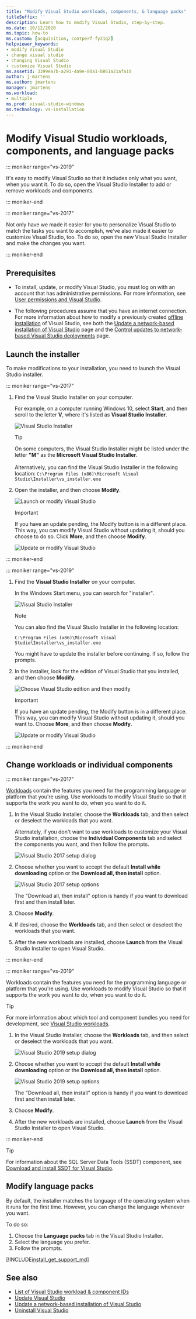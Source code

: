 ```yaml
---
title: "Modify Visual Studio workloads, components, & language packs"
titleSuffix: ''
description: Learn how to modify Visual Studio, step-by-step.
ms.date: 10/12/2020
ms.topic: how-to
ms.custom: [acquisition, contperf-fy21q2]
helpviewer_keywords:
- modify Visual Studio
- change visual studio
- changing Visual Studio
- customize Visual Studio
ms.assetid: 3399ea7b-a291-4a9e-80a1-b861a21afa1d
author: j-martens
ms.author: jmartens
manager: jmartens
ms.workload:
- multiple
ms.prod: visual-studio-windows
ms.technology: vs-installation
---
```

# Modify Visual Studio workloads, components, and language packs

::: moniker range="vs-2019"

It's easy to modify Visual Studio so that it includes only what you want, when you want it. To do so, open the Visual Studio Installer to add or remove workloads and components.

::: moniker-end

::: moniker range="vs-2017"

Not only have we made it easier for you to personalize Visual Studio to match the tasks you want to accomplish, we've also made it easier to customize Visual Studio, too. To do so, open the new Visual Studio Installer and make the changes you want.

::: moniker-end

## Prerequisites

+ To install, update, or modify Visual Studio, you must log on with an account that has administrative permissions. For more information, see [User permissions and Visual Studio](../ide/user-permissions-and-visual-studio.md).

+ The following procedures assume that you have an internet connection. For more information about how to modify a previously created [offline installation](create-an-offline-installation-of-visual-studio.md) of Visual Studio, see both the [Update a network-based installation of Visual Studio](update-a-network-installation-of-visual-studio.md) page and the [Control updates to network-based Visual Studio deployments](controlling-updates-to-visual-studio-deployments.md) page.

## Launch the installer

To make modifications to your installation, you need to launch the Visual Studio installer.

::: moniker range="vs-2017"

1. Find the Visual Studio Installer on your computer.

     For example, on a computer running Windows 10, select **Start**, and then scroll to the letter **V**, where it's listed as **Visual Studio Installer**.

     ![Visual Studio Installer](media/locate-the-visual-studio-installer.png "Locate the Microsoft Visual Studio Installer")

     >[!TIP]
     >On some computers, the Visual Studio Installer might be listed under the letter **"M"** as the **Microsoft Visual Studio Installer**.<br/><br/> Alternatively, you can find the Visual Studio Installer in the following location: `C:\Program Files (x86)\Microsoft Visual Studio\Installer\vs_installer.exe`

1. Open the installer, and then choose **Modify**.

     ![Launch or modify Visual Studio](media/modify-visual-studio.png "Modify Visual Studio 2017")

     > [!IMPORTANT]
     > If you have an update pending, the Modify button is in a different place. This way, you can modify Visual Studio without updating it, should you choose to do so. Click **More**, and then choose **Modify**.
     >
     > ![Update or modify Visual Studio](media/modify-or-update-visual-studio.png "Update or modify Visual Studio 2017")

::: moniker-end

::: moniker range="vs-2019"

1. Find the **Visual Studio Installer** on your computer.

     In the Windows Start menu, you can search for "installer".

     ![Visual Studio Installer](media/vs-2019/visual-studio-installer.png "Search for the Visual Studio Installer")

     > [!NOTE]
     > You can also find the Visual Studio Installer in the following location:
     >
     > `C:\Program Files (x86)\Microsoft Visual Studio\Installer\vs_installer.exe`

    You might have to update the installer before continuing. If so, follow the prompts.

1. In the installer, look for the edition of Visual Studio that you installed, and then choose **Modify**.

     ![Choose Visual Studio edition and then modify](media/vs-2019/vs-installer-modify.png "Choose Visual Studio 2019 edition and then modify")

     > [!IMPORTANT]
     > If you have an update pending, the Modify button is in a different place. This way, you can modify Visual Studio without updating it, should you want to. Choose **More**, and then choose **Modify**.
     >
     > ![Update or modify Visual Studio](media/vs-2019/modify-update-visual-studio.png "Update or modify Visual Studio 2019")

::: moniker-end

## Change workloads or individual components

::: moniker range="vs-2017"

 [Workloads](https://visualstudio.microsoft.com/vs/support/selecting-workloads-visual-studio-2017/) contain the features you need for the programming language or platform that you're using. Use workloads to modify Visual Studio so that it supports the work you want to do, when you want to do it.

1. In the Visual Studio Installer, choose the **Workloads** tab, and then select or deselect the workloads that you want.

   Alternately, if you don't want to use workloads to customize your Visual Studio installation, choose the **Individual Components** tab and  select the components you want, and then follow the prompts.

    ![Visual Studio 2017 setup dialog](media/modify-workloads.png "Choose a workload in Visual Studio 2019")

1. Choose whether you want to accept the default **Install while downloading** option or the **Download all, then install** option.

    ![Visual Studio 2017 setup options](media/vs-2019/vs-installer-choose-install-or-download.png "Choose to install while downloading or to download first and install later")

    The "Download all, then install" option is handy if you want to download first and then install later.

1. Choose **Modify**.

1. If desired, choose the **Workloads** tab, and then select or deselect the workloads that you want.


1. After the new workloads are installed, choose **Launch** from the Visual Studio Installer to open Visual Studio.

::: moniker-end

::: moniker range="vs-2019"

 Workloads contain the features you need for the programming language or platform that you're using. Use workloads to modify Visual Studio so that it supports the work you want to do, when you want to do it.

 > [!TIP]
>For more information about which tool and component bundles you need for development, see [Visual Studio workloads](https://visualstudio.microsoft.com/vs/#workloads).

1. In the Visual Studio Installer, choose the **Workloads** tab, and then select or deselect the workloads that you want.

    ![Visual Studio 2019 setup dialog](media/vs-2019/vs-installer-modify-workloads.png "Choose a workload in Visual Studio 2019")

1. Choose whether you want to accept the default **Install while downloading** option or the **Download all, then install** option.

    ![Visual Studio 2019 setup options](media/vs-2019/vs-installer-choose-install-or-download.png "Choose to install while downloading or to download first and install later")

    The "Download all, then install" option is handy if you want to download first and then install later.

1. Choose **Modify**.

1. After the new workloads are installed, choose **Launch** from the Visual Studio Installer to open Visual Studio.

::: moniker-end


>[!TIP]
> For information about the SQL Server Data Tools (SSDT) component, see [Download and install SSDT for Visual Studio](/sql/ssdt/download-sql-server-data-tools-ssdt?view=sql-server-ver15&preserve-view=true).

## Modify language packs

By default, the installer matches the language of the operating system when it runs for the first time. However, you can change the language whenever you want. 

To do so:
1. Choose the **Language packs** tab in the Visual Studio Installer.
2. Select the language you prefer.
3. Follow the prompts.

[!INCLUDE[install_get_support_md](includes/install_get_support_md.md)]

## See also

* [List of Visual Studio workload & component IDs](workload-and-component-ids.md)
* [Update Visual Studio](update-visual-studio.md)
* [Update a network-based installation of Visual Studio](update-a-network-installation-of-visual-studio.md)
* [Uninstall Visual Studio](uninstall-visual-studio.md)
